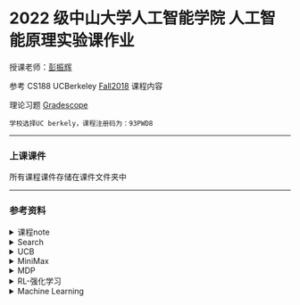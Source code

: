 # 2022 级中山大学人工智能学院 人工智能原理实验课作业

授课老师：[彭振辉](https://zhenhuipeng.com/ "Markdown")

参考 CS188 UCBerkeley [Fall2018](https://inst.eecs.berkeley.edu/~cs188/fa18/index.html "Markdown") 课程内容

理论习题 [Gradescope](https://www.gradescope.com/courses/33660 "Markdown")

    学校选择UC berkely，课程注册码为：93PWD8

---

### 上课课件

所有课程课件存储在课件文件夹中

---

### 参考资料

<details>
  <summary> 课程note</summary>

由知乎好心用户经过教授授权后翻译

1. [课程 note-1](https://zhuanlan.zhihu.com/p/61895500 "Markdown")
2. [课程 note-2](https://zhuanlan.zhihu.com/p/64368643 "Markdown")
3. [课程 note-3](https://zhuanlan.zhihu.com/p/148256240 "Markdown")
4. [课程 note-4](https://zhuanlan.zhihu.com/p/272652797 "Markdown")

</details>

<details>
    <summary>Search</summary>

1. [爬山法](https://blog.csdn.net/m0_74766888/article/details/137150994 "Markdown")
2. [模拟退火](https://zhuanlan.zhihu.com/p/266874840 "Markdown")
3. [遗传算法](https://zhuanlan.zhihu.com/p/100337680 "Markdown")
</details>
<details>
  <summary>UCB</summary>

4. [UCB 算法](https://zhuanlan.zhihu.com/p/589652397 "Markdown")
5. [UCB 案例+代码](https://zhuanlan.zhihu.com/p/32356077 "Markdown")

</details>

<details>
  <summary>MiniMax</summary>

1. [alpha-beta 详细推导和讲解](https://blog.csdn.net/weixin_42165981/article/details/103263211 "Markdown")

</details>

<details>
  <summary>MDP</summary>

1.  [MDP 笔记总结](https://github.com/SueBwj/CS188/blob/main/MDP.pdf "Markdown")
2.  [Markov decision process](https://medium.com/@ngao7/markov-decision-process-basics-3da5144d3348 "Markdown") MDP 基础概念介绍和代码示例
3.  [MDP: Value Iteration](https://zhuanlan.zhihu.com/p/33229439 "Markdown")
4.  [MDP: Value Iteration with code implementation](https://medium.com/@ngao7/markov-decision-process-value-iteration-2d161d50a6ff "Markdown")
5.  [MDP: policy iteration with code implementation](https://medium.com/@ngao7/markov-decision-process-policy-iteration-42d35ee87c82 "Markdown")

6.  关于 project3 task4 中 [Prioritized Sweeping Value Iteration](https://github.com/SueBwj/CS188/blob/main/reinforcement/NIPS-1992-memory-based-reinforcement-learning-efficient-computation-with-prioritized-sweeping-Paper.pdf "Markdown") 算法的介绍

</details>

<details>
  <summary>RL-强化学习</summary>

1.  note10 - [Exploration and Exploitation](https://github.com/SueBwj/CS188/blob/main/Exploration%20and%20Exploitation.pdf "Markdown")
2.  note11 - [Reinforcement Learning](https://github.com/SueBwj/CS188/blob/main/Reinforcement%20Learning.pdf "Markdown")
3.  [model-based ADP learner with code implementation](https://medium.com/@ngao7/reinforcement-learning-model-based-adp-learner-with-code-implementation-6ad73867fb1e "Markdown")
4.  [Model-free MC learner with code implementation](https://medium.com/@ngao7/reinforcement-learning-model-free-mc-learner-with-code-implementation-f9f475296dcb "Markdown") -- Monte Carlo 蒙特卡洛
5.  [Reinforcement learning: concepts of Q-learning](https://medium.com/@ngao7/reinforcement-learning-concepts-of-q-learning-22f2659525fd "Markdown")
6.  [Reinforcement learning: Q-learner with detailed example and code implementation](https://medium.com/@ngao7/reinforcement-learning-q-learner-with-detailed-example-and-code-implementation-f7578976473c#8db0 "Markdown")

</details>

<details>
  <summary>Machine Learning</summary>

1. [RNN 详解](https://blog.csdn.net/peaunt1/article/details/126334471 "Markdown")
2. [Note 21: Linear Regression and Perceptron](https://github.com/SueBwj/CS188/blob/main/machinelearning/Note%2021.pdf "Markdown")
3. [Note 22: Logistic Regression and Multi-Class Logistic Regression](https://github.com/SueBwj/CS188/blob/main/machinelearning/Logistic%20Regression%20and%20Multi-Class%20Logistic%20Regression%20Note%2022.pdf "Markdown")
4. [Note 23: Optimizer](https://github.com/SueBwj/CS188/blob/main/machinelearning/Optimizer%20Note%2023.pdf "Markdown")
5. [Note 24: Neural Networks overview](https://github.com/SueBwj/CS188/blob/main/machinelearning/Note%2024.pdf "Markdown")
</details>
